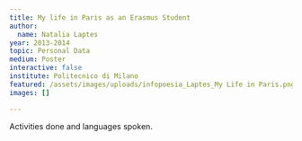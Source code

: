 ```yaml
---
title: My life in Paris as an Erasmus Student
author:
  name: Natalia Laptes
year: 2013-2014
topic: Personal Data
medium: Poster
interactive: false
institute: Politecnico di Milano
featured: /assets/images/uploads/infopoesia_Laptes_My Life in Paris.png
images: []

---
```

Activities done and languages spoken.
